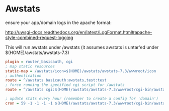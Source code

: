 Awstats
=======

ensure your app/domain logs in the apache format:


http://uwsgi-docs.readthedocs.org/en/latest/LogFormat.html#apache-style-combined-request-logging


This will run awstats under /awstats (it assumes awstats is untar'ed under $(HOME)/awstats/awstats-7.3)

```ini
plugin = router_basicauth, cgi
; map static resources
static-map = /awstats/icon=$(HOME)/awstats/awstats-7.3/wwwroot/icon
; authentication
route = ^/awstats basicauth:awstats,test:test
; force running the specified cgi script for /awstats
route = ^/awstats cgi:$(HOME)/awstats/awstats-7.3/wwwroot/cgi-bin/awstats.pl

; update stats every hour (remember to create a config for 'domain')
cron = 59 -1 -1 -1 -1 $(HOME)/awstats/awstats-7.3/wwwroot/cgi-bin/awstats.pl -config=domain -update

```

